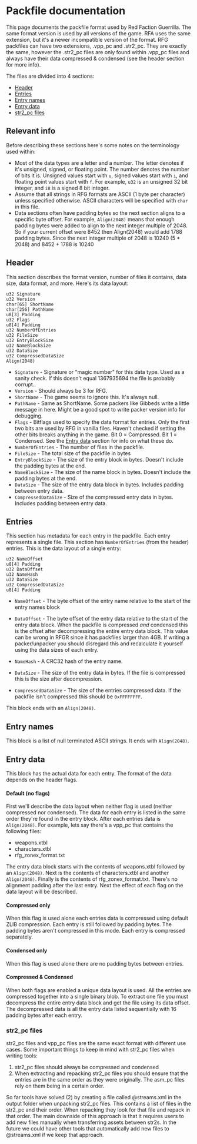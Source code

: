 # Packfile documentation
This page documents the packfile format used by Red Faction Guerrilla. The same format version is used by all versions of the game. RFA uses the same extension, but it's a newer incompatible version of the format. RFG packfiles can have two extensions, .vpp_pc and .str2_pc. They are exactly the same, however the .str2_pc files are only found within .vpp_pc files and always have their data compressed & condensed (see the header section for more info).

The files are divided into 4 sections:

- [Header](https://github.com/Moneyl/RfgToolsPlusPlus/blob/master/Documentation/Packfile.md#header)
- [Entries](https://github.com/Moneyl/RfgToolsPlusPlus/blob/master/Documentation/Packfile.md#entries)
- [Entry names](https://github.com/Moneyl/RfgToolsPlusPlus/blob/master/Documentation/Packfile.md#entry-names)
- [Entry data](https://github.com/Moneyl/RfgToolsPlusPlus/blob/master/Documentation/Packfile.md#entry-data)
- [str2_pc files](https://github.com/Moneyl/RfgToolsPlusPlus/blob/master/Documentation/Packfile.md#str2_pc-files)

## Relevant info

Before describing these sections here's some notes on the terminology used within:

- Most of the data types are a letter and a number. The letter denotes if it's unsigned, signed, or floating point. The number denotes the number of bits it is. Unsigned values start with `u`, signed values start with `i`, and floating point values start with `f`. For example, `u32` is an unsigned 32 bit integer, and `i8` is a signed 8 bit integer. 
- Assume that all strings in RFG formats are ASCII (1 byte per character) unless specified otherwise. ASCII characters will be specified with `char` in this file.
- Data sections often have padding bytes so the next section aligns to a specific byte offset. For example, `Align(2048)` means that enough padding bytes were added to align to the next integer multiple of 2048. So if your current offset were 8452 then Align(2048) would add 1788 padding bytes. Since the next integer multiple of 2048 is 10240 (5 * 2048) and 8452 + 1788 is 10240

## Header
This section describes the format version, number of files it contains, data size, data format, and more. Here's its data layout:
```
u32 Signature
u32 Version
char[65] ShortName
char[256] PathName
u8[3] Padding
u32 Flags
u8[4] Padding
u32 NumberOfEntries
u32 FileSize
u32 EntryBlockSize
u32 NameBlockSize
u32 DataSize
u32 CompressedDataSize
Align(2048)
```

* `Signature` - Signature or "magic number" for this data type. Used as a sanity check. If this doesn't equal 1367935694 the file is probably corrupt..
* `Version` - Should always be 3 for RFG.
* `ShortName` - The game seems to ignore this. It's always null.
* `PathName` - Same as ShortName. Some packers like Gibbeds write a little message in here. Might be a good spot to write packer version info for debugging.
* `Flags` - Bitflags used to specify the data format for entries. Only the first two bits are used by RFG in vanilla files. Haven't checked if setting the other bits breaks anything in the game. Bit 0 = Compressed. Bit 1 = Condensed. See the [Entry data](https://github.com/Moneyl/RfgToolsPlusPlus/blob/master/Documentation/Packfile.md#entry-data) section for info on what these do.
* `NumberOfEntries` - The number of files in the packfile.
* `FileSize` - The total size of the packfile in bytes
* `EntryBlockSize` - The size of the entry block in bytes. Doesn't include the padding bytes at the end.
* `NameBlockSize` - The size of the name block in bytes. Doesn't include the padding bytes at the end.
* `DataSize` - The size of the entry data block in bytes. Includes padding between entry data.
* `CompressedDataSize` - Size of the compressed entry data in bytes. Includes padding between entry data.


## Entries
This section has metadata for each entry in the packfile. Each entry represents a single file. This section has `NumberOfEntries` (from the header) entries. This is the data layout of a single entry:
```
u32 NameOffset
u8[4] Padding
u32 DataOffset
u32 NameHash
u32 DataSize
u32 CompressedDataSize
u8[4] Padding
```

* `NameOffset` - The byte offset of the entry name relative to the start of the entry names block

* `DataOffset` - The byte offset of the entry data relative to the start of the entry data block. When the packfile is compressed *and* condensed this is the offset after decompressing the entire entry data block. This value can be wrong in RFGR since it has packfiles larger than 4GB. If writing a packer/unpacker you should disregard this and recalculate it yourself using the data sizes of each entry.

* `NameHash` - A CRC32 hash of the entry name.

* `DataSize` - The size of the entry data in bytes. If the file is compressed this is the size after decompression.

* `CompressedDataSize` - The size of the entries compressed data. If the packfile isn't compressed this should be `0xFFFFFFFF`.

This block ends with an `Align(2048)`.

## Entry names
This block is a list of null terminated ASCII strings. It ends with `Align(2048)`.

## Entry data
This block has the actual data for each entry. The format of the data depends on the header flags. 

#### Default (no flags)
First we'll describe the data layout when neither flag is used (neither compressed nor condensed). The data for each entry is listed in the same order they're found in the entry block. After each entries data is `Align(2048)`. For example, lets say there's a vpp_pc that contains the following files:
- weapons.xtbl
- characters.xtbl
- rfg_zonex_format.txt

The entry data block starts with the contents of weapons.xtbl followed by an `Align(2048)`. Next is the contents of characters.xtbl and another `Align(2048)`. Finally is the contents of rfg_zonex_format.txt. There's no alignment padding after the last entry. Next the effect of each flag on the data layout will be described.

#### Compressed only
When this flag is used alone each entries data is compressed using default ZLIB compression. Each entry is still followed by padding bytes. The padding bytes aren't compressed in this mode. Each entry is compressed separately.

#### Condensed only
When this flag is used alone there are no padding bytes between entries.

#### Compressed & Condensed
When both flags are enabled a unique data layout is used. All the entries are compressed together into a single binary blob. To extract one file you must decompress the entire entry data block and get the file using its data offset. The decompressed data is all the entry data listed sequentially with 16 padding bytes after each entry.

### str2_pc files
str2_pc files and vpp_pc files are the same exact format with different use cases. Some important things to keep in mind with str2_pc files when writing tools:
1) str2_pc files should always be compressed and condensed
2) When extracting and repacking str2_pc files you should ensure that the entries are in the same order as they were originally. The asm_pc files rely on them being in a certain order. 

So far tools have solved (2) by creating a file called @streams.xml in the output folder when unpacking str2_pc files. This contains a list of files in the str2_pc and their order. When repacking they look for that file and repack in that order. The main downside of this approach is that it requires users to add new files manually when transferring assets between str2s. In the future we could have other tools that automatically add new files to @streams.xml if we keep that approach.
